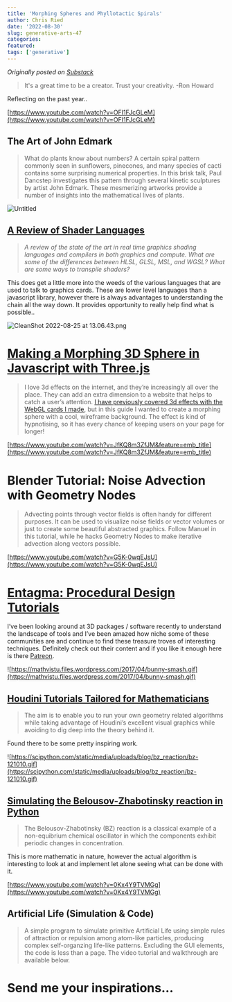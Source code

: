 ```yaml
---
title: 'Morphing Spheres and Phyllotactic Spirals'
author: Chris Ried
date: '2022-08-30'
slug: generative-arts-47
categories: 
featured: 
tags: ['generative']
---
```


_Originally posted on [Substack](https://generative.substack.com/p/morphing-spheres-and-phyllotactic)_


> It's a great time to be a creator. Trust your creativity. -Ron Howard
> 

Reflecting on the past year.. 

[https://www.youtube.com/watch?v=OFI1FJcGLeM](https://www.youtube.com/watch?v=OFI1FJcGLeM)

## The Art of John Edmark

> What do plants know about numbers? A certain spiral pattern commonly seen in sunflowers, pinecones, and many species of cacti contains some surprising numerical properties. In this brisk talk, Paul Dancstep investigates this pattern through several kinetic sculptures by artist John Edmark. These mesmerizing artworks provide a number of insights into the mathematical lives of plants.
> 

![Untitled](https://s3-us-west-2.amazonaws.com/secure.notion-static.com/a4ae17db-6e10-441e-a95b-47e45b1e83c7/Untitled.png)

## [A Review of Shader Languages](https://alain.xyz/blog/a-review-of-shader-languages)

> *A review of the state of the art in real time graphics shading languages and compilers in both graphics and compute. What are some of the differences between HLSL, GLSL, MSL, and WGSL? What are some ways to transpile shaders?*
> 

This does get a little more into the weeds of the various languages that are used to talk to graphics cards. These are lower level languages than a javascript library, however there is always advantages to understanding the chain all the way down. It provides opportunity to really help find what is possible.. 

![CleanShot 2022-08-25 at 13.06.43.png](https://s3-us-west-2.amazonaws.com/secure.notion-static.com/a0f22b45-2867-426b-b357-80c97e8e6a6c/CleanShot_2022-08-25_at_13.06.43.png)

# ****[Making a Morphing 3D Sphere in Javascript with Three.js](https://fjolt.com/article/javascript-three-js-morphing-sphere)****

> I love 3d effects on the internet, and they’re increasingly all over the place. They can add an extra dimension to a website that helps to catch a user’s attention. [I have previously covered 3d effects with the WebGL cards I made](https://fjolt.com/article/apple-cards-webl-gl-javascript), but in this guide I wanted to create a morphing sphere with a cool, wireframe background. The effect is kind of hypnotising, so it has every chance of keeping users on your page for longer!
> 

[https://www.youtube.com/watch?v=JfKQ8m3ZfJM&feature=emb_title](https://www.youtube.com/watch?v=JfKQ8m3ZfJM&feature=emb_title)

# ****Blender Tutorial: Noise Advection with Geometry Nodes****

> Advecting points through vector fields is often handy for different purposes. It can be used to visualize noise fields or vector volumes or just to create some beautiful abstracted graphics. Follow Manuel in this tutorial, while he hacks Geometry Nodes to make iterative advection along vectors possible.
> 

[https://www.youtube.com/watch?v=G5K-0wqEJsU](https://www.youtube.com/watch?v=G5K-0wqEJsU)

# [Entagma: Procedural Design Tutorials](https://entagma.com/)

I’ve been looking around at 3D packages / software recently to understand the landscape of tools and I’ve been amazed how niche some of these communities are and continue to find these treasure troves of interesting techniques. Definitely check out their content and if you like it enough here is there [Patreon](https://www.patreon.com/entagma/). 

![https://mathvistu.files.wordpress.com/2017/04/bunny-smash.gif](https://mathvistu.files.wordpress.com/2017/04/bunny-smash.gif)

## **[Houdini Tutorials Tailored for Mathematicians](http://wordpress.discretization.de/houdini/)**

> The aim is to enable you to run your own geometry related algorithms while taking advantage of Houdini’s excellent visual graphics while avoiding to dig deep into the theory behind it.
> 

Found there to be some pretty inspiring work. 

![https://scipython.com/static/media/uploads/blog/bz_reaction/bz-121010.gif](https://scipython.com/static/media/uploads/blog/bz_reaction/bz-121010.gif)

## **[Simulating the Belousov-Zhabotinsky reaction in Python](https://scipython.com/blog/simulating-the-belousov-zhabotinsky-reaction/)**

> The Belousov-Zhabotinsky (BZ) reaction is a classical example of a non-equibrium chemical oscillator in which the components exhibit periodic changes in concentration.
> 

This is more mathematic in nature, however the actual algorithm is interesting to look at and implement let alone seeing what can be done with it.

[https://www.youtube.com/watch?v=0Kx4Y9TVMGg](https://www.youtube.com/watch?v=0Kx4Y9TVMGg)

## ****Artificial Life (Simulation & Code)****

> A simple program to simulate primitive Artificial Life using simple rules of attraction or repulsion among atom-like particles, producing complex self-organzing life-like patterns. Excluding the GUI elements, the code is less than a page. The video tutorial and walkthrough are available below.
> 

# Send me your inspirations...
